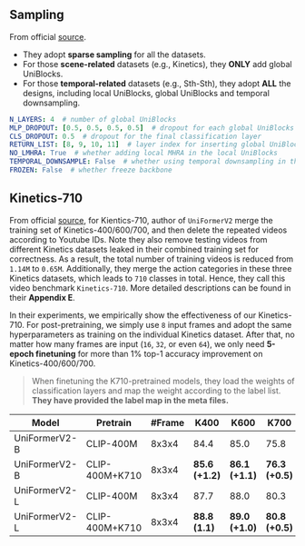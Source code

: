 ## Sampling

From official [source](https://github.com/OpenGVLab/UniFormerV2/blob/main/INSTRUCTIONS.md).

- They adopt **sparse sampling** for all the datasets.
- For those **scene-related** datasets (e.g., Kinetics), they **ONLY** add global UniBlocks.
- For those **temporal-related** datasets (e.g., Sth-Sth), they adopt **ALL** the designs, including local UniBlocks, global UniBlocks and temporal downsampling.

```yaml
N_LAYERS: 4  # number of global UniBlocks
MLP_DROPOUT: [0.5, 0.5, 0.5, 0.5]  # dropout for each global UniBlocks
CLS_DROPOUT: 0.5  # dropout for the final classification layer
RETURN_LIST: [8, 9, 10, 11]  # layer index for inserting global UniBlocks
NO_LMHRA: True  # whether adding local MHRA in the local UniBlocks
TEMPORAL_DOWNSAMPLE: False  # whether using temporal downsampling in the patch embedding
FROZEN: False  # whether freeze backbone
```


## Kinetics-710

From official [source](https://github.com/OpenGVLab/UniFormerV2/blob/main/DATASET.md), for Kientics-710, author of `UniFormerV2` merge the training set of Kinetics-400/600/700, and then delete the repeated videos according to Youtube IDs. Note they also remove testing videos from different Kinetics datasets leaked in their combined training set for correctness. As a result, the total number of training videos is reduced from `1.14M` to `0.65M`. Additionally, they merge the action categories in these three Kinetics datasets, which leads to `710` classes in total. Hence, they call this video benchmark `Kinetics-710`. More detailed descriptions can be found in their **Appendix E**. 

In their experiments, we empirically show the effectiveness of our Kinetics-710. For post-pretraining, we simply use `8` input frames and adopt the same hyperparameters as training on the individual Kinetics dataset. After that, no matter how many frames are input (`16`, `32`, or even `64`), we only need **5-epoch finetuning** for more than 1% top-1 accuracy improvement on Kinetics-400/600/700.

> When finetuning the K710-pretrained models, they load the weights of classification layers and map the weight according to the label list. **They have provided the label map in the meta files.**

| Model       | Pretrain | #Frame | K400 | K600 | K700 |
| ----------- | -------- | ------ | ---- | ---- | ---- |
| UniFormerV2-B | CLIP-400M  | 8x3x4  | 84.4 | 85.0 | 75.8 |
| UniFormerV2-B | CLIP-400M+K710  | 8x3x4  | **85.6 (+1.2)** | **86.1 (+1.1)** | **76.3 (+0.5)** |
| UniFormerV2-L | CLIP-400M  | 8x3x4  | 87.7 | 88.0 | 80.3 |
| UniFormerV2-L | CLIP-400M+K710  | 8x3x4  | **88.8 (1.1)** | **89.0 (+1.0)** | **80.8 (+0.5)** |